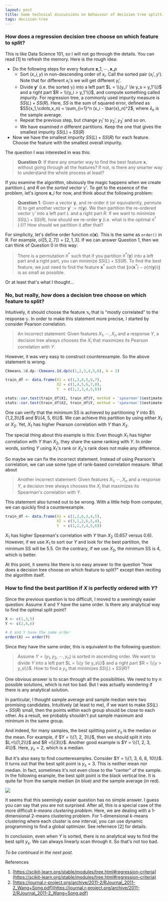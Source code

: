 ```yaml
---
layout: post
title: Some technical discussions on behaviour of decision tree splitting
tags: decision-tree
---
```


### How does a regression decision tree choose on which feature to split?

This is like Data Science 101, so I will not go through the details. You can read [1] to refresh the memory. Here is the rough idea:

- Do the following steps for every feature $\mathbf{x}\_1,\cdots,\mathbf{x}\_p$
  - Sort $(x\_i, y)$ in non-descending order of $x_i$. Call the sorted pair $(x_i', y')$. Note that for different $x_i$'s we will get different $y_i'$.
  - Divide $\mathbf{y}'$ (i.e. the sorted $\mathbb{y}$) into a left part $L = \\{y_i' \le y_s = y_1'\\}$ and a right part $R = \\{y_i > y_1'\\}$, and compute something called _impurity_. For regression tree, a commonly used impurity measure is $SS(L) + SS(R)$. Here, $SS$ is the sum of squared error, defined as $SS(x_1,\cdots,x_n) = \sum_{i=1}^n (x_i - \bar{x}_n)^2$, where $\bar{x}_n$ is the sample average.
  - Repeat the previous step, but change $y_1'$ to $y_2', y_3'$ and so on.
  - We have examined $n$ different partitions. Keep the one that gives the smallest impurity $SS(L) + SS(R)$
- Now we have the smallest impurity $SS(L) + SS(R)$ for each feature. Choose the feature with the smallest overall impurity.

The question I was interested in was this:

> **Question 0**: If there any smarter way to find the best feature $\mathbf{x}$, without going through all the features? If not, is there any smarter way to understand the whole process at least?
 
If you examine the algorithm, obviously the magic happens when we create partition $L$ and $R$ on the _sorted_ vector $\mathbb{y}'$. To get to the essence of the problem, let's ignore $\mathbf{x}\_i$ for now, and think about the following problem:

> **Question 1**: Given a vector $\mathbf{y}$, and re-order it (or equivalently, permute it) to get another vector $\mathbf{y}' := \pi(\mathbf{y})$. We then partition the re-ordered vector $\mathbb{y}'$ into a left part $L$ and a right part $R$. If we want to minimize $SS(L) + SS(R)$, how should we re-order $\mathbf{y}$ (i.e. what is the optimal $\pi^*(\cdot)$)? How should we partition it after that?

For simplicity, let's define order function $o(\mathbf{x})$. This is the same as `order()` in R. For example, $o([5,2,7]) = [2,1,3]$. If we can answer Question 1, then we can think of Question 0 in this way:

> There is a permutation $\pi^*$ such that if you partition $\pi^*(\mathbf{y})$ into a left part and a right part, you can minimize $SS(L) + SS(R)$.
> To find the best feature, we just need to find the feature $\mathbf{x}^*$ such that $\|o(\mathbf{x}^*) - o(\pi(\mathbf{y}))\|$ is as small as possible.

Or at least that's what I thought...

### No, but really, _how_ does a decision tree choose on which feature to split?


Intuitively, it should choose the feature $\mathbb{x}_i$ that is "mostly correlated" to the response $\mathbb{y}$. In order to make this statement more precise, I started by consider Pearson correlation.

> An incorrect statement: Given features $X_1,\cdots,X_n$ and a response $Y$, a decision tree always chooses the $X_i$ that maximizes its Pearson correlation with $Y$.

However, it was very easy to construct counterexample. So the above statement is wrong.

```R
Ckmeans.1d.dp::Ckmeans.1d.dp(c(1,2,3,4,5,6), k = 2)

train_df <- data.frame(X1 = c(1,3,4,5,6,7),
                       X2 = c(1,4,5,6,7,8),
                       Y  = c(1,2,3,4,5,6))

stats::cor.test(train_df$X1, train_df$Y, method = 'spearman')$estimate
stats::cor.test(train_df$X2, train_df$Y, method = 'spearman')$estimate
```

One can verify that the minimum SS is achieved by partitioning $Y$ into $\\{1,2,3\\}$ and $\\{4, 5, 6\\}$. We can achieve this partition by using either $X_1$ or $X_2$. Yet, $X_1$ has higher Pearson correlation with $Y$ than $X_2$.

The special thing about this example is this: Even though $X_1$ has higher correlation with $Y$ than $X_2$, they share the same ranking with $Y$. In order words, sorting $Y$ using $X_1$'s rank or $X_2$'s rank does not make any difference.

So maybe we can fix the incorrect statement. Instead of using Pearson's correlation, we can use some type of rank-based correlation measure. What about

> Another incorrect statement: Given features $X_1,\cdots,X_n$ and a response $Y$, a decision tree always chooses the $X_i$ that maximizes its Spearman's correlation with $Y$.

This statement also turned out to be wrong. With a little help from computer, we can quickly find a counterexample.
```R
train_df <- data.frame(X1 = c(1,2,6,3,4,5),
                       X2 = c(3,1,2,6,5,4),
                       Y  = c(1,2,3,4,5,6))
```

$X_1$ has higher Spearman's correlation with $Y$ than $X_2$ (0.657 versus 0.6). However, if we use $X_1$ to sort our $Y$ and look for the best partition, the minimum SS will be $5.5$. On the contrary, if we use $X_2$, the minimum SS is $4$, which is better.

At this point, it seems like there is no easy answer to the question "how does a decision tree choose on which feature to split?" except then reciting the algorithm itself.

### How to find the best partition if $X$ is perfectly ordered with $Y$?

Since the previous question is too difficult, I moved to a seemingly easier question: Assume $X$ and $Y$ have the same order. Is there any analytical way to find the optimal split point?
```R
X <- c(1,3,5)
Y <- c(2,4,6)

# X and Y have the same order
order(X) == order(Y)
```
Since they have the same order, this is equivalent to the following question:

> Assume $Y = (y_1, y_2, \cdots, y_n)$ is sorted in ascending order. We want to divide $Y$ into a left part $L = \\{y \le y_s\\}$ and a right part $R = \\{y > y_s\\}$. How to find a $y_s$ that minimizes $SS(L) + SS(R)$?

One obvious answer is to scan through all the possibilities. We need to try $n$ possible solutions, which is not too bad. But I was actually wondering if there is any analytical solution.

In particular, I thought sample average and sample median were two promising candidates. Intuitively (at least to me), if we want to make $SS(L) + SS(R)$ small, then the points within each group should be close to each other. As a result, we probably shouldn't put sample maximum and minimum in the same group.

And indeed, for many samples, the best splitting point $y_s$ is the median or the mean. For example, if $Y = \\{1, 2, 3\\}$, then we should split it into $L=\\{1,2\\}$ and $R =\\{3\\}$. Another good example is $Y = \\{1, 2, 3, 4\\}$. Here, $y_s = 2$, which is a median.

But it's also easy to find counterexamples. Consider $Y = \\{1, 3, 6, 8, 10\\}$. It turns out that the best split point is $y_s = 3$. This is neither mean nor median. In fact, sometimes it's not even close to the "center" of the sample. In the following example, the best split point is the black vertical line. It is quite far from the sample median (in blue) and the sample average (in red).

![]({{site.baseurl}}/assets/11_01.png)

It seems that this seemingly easier question has no simple answer. I guess you can say that you are not surprised. After all, this is a special case of the more difficult _$k$-means clustering problem_. Here, we are dealing with a 1-dimensional 2-means clustering problem. For 1-dimensional $k$-means clustering where each cluster is one interval, you can use dynamic programming to find a global optimizer. See refernece [2] for details.

In conclusion, even when $Y$ is sorted, there is no analytical way to find the best split $y_s$. We can always linearly scan through it. So that's not too bad.

_To be continued in the next post._

References
1. [https://scikit-learn.org/stable/modules/tree.html#regression-criteria](https://scikit-learn.org/stable/modules/tree.html#regression-criteria)
2. [https://journal.r-project.org/archive/2011-2/RJournal_2011-2_Wang+Song.pdf](https://journal.r-project.org/archive/2011-2/RJournal_2011-2_Wang+Song.pdf)
